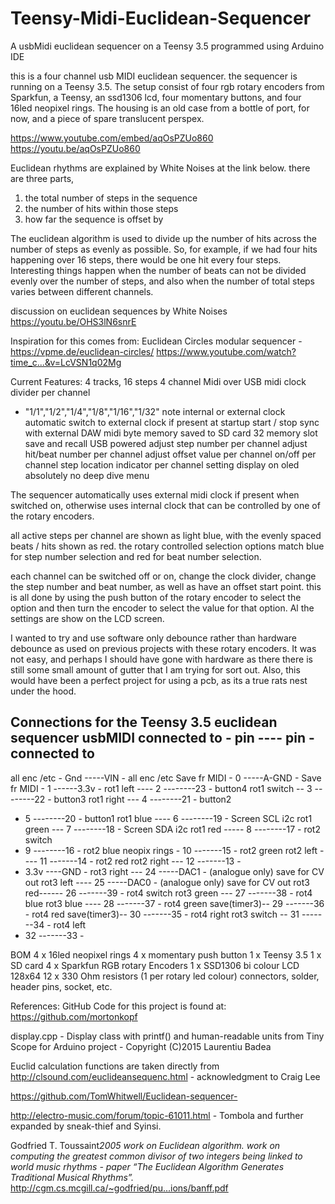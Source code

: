 # Teensy-Midi-Euclidean-Sequencer
A usbMidi euclidean sequencer on a Teensy 3.5 programmed using Arduino IDE

this is a four channel usb MIDI euclidean sequencer. the sequencer is running on a Teensy 3.5. The setup consist of four rgb rotary encoders from Sparkfun, a Teensy, an ssd1306 lcd, four momentary buttons, and four 16led neopixel rings. The housing is an old case from a bottle of port, for now, and a piece of spare translucent perspex.

https://www.youtube.com/embed/aqOsPZUo860
https://youtu.be/aqOsPZUo860

Euclidean rhythms are explained by White Noises at the link below. there are three parts,
1. the total number of steps in the sequence
2. the number of hits within those steps
3. how far the sequence is offset by

The euclidean algorithm is used to divide up the number of hits across the number of steps as evenly as possible. So, for example, if we had four hits happening over 16 steps, there would be one hit every four steps. Interesting things happen when the number of beats can not be divided evenly over the number of steps, and also when the number of total steps varies between different channels.

discussion on euclidean sequences by White Noises
https://youtu.be/OHS3lN6snrE

Inspiration for this comes from:
Euclidean Circles modular sequencer - https://vpme.de/euclidean-circles/
https://www.youtube.com/watch?time_c...&v=LcVSN1q02Mg

Current Features:
4 tracks, 16 steps
4 channel Midi over USB
midi clock divider per channel
- "1/1","1/2","1/4","1/8","1/16","1/32" note 
internal or external clock
automatic switch to external clock if present at startup
start / stop sync with external DAW midi byte
memory saved to SD card
32 memory slot save and recall
USB powered
adjust step number per channel
adjust hit/beat number per channel
adjust offset value per channel
on/off per channel
step location indicator per channel
setting display on oled
absolutely no deep dive menu

The sequencer automatically uses external midi clock if present when switched on, otherwise uses internal clock that can be controlled by one of the rotary encoders.

all active steps per channel are shown as light blue, with the evenly spaced beats / hits shown as red. the rotary controlled selection options match blue for step number selection and red for beat number selection. 

each channel can be switched off or on, change the clock divider, change the step number and beat number, as well as have an offset start point. this is all done by using the push button of the rotary encoder to select the option and then turn the encoder to select the value for that option. Al the settings are show on the LCD screen.

I wanted to try and use software only debounce rather than hardware debounce as used on previous projects with these rotary encoders. It was not easy, and perhaps I should have gone with hardware as there there is still some small amount of gutter that I am trying for sort out. Also, this would have been a perfect project for using a pcb, as its a true rats nest under the hood.

Connections for the Teensy 3.5 euclidean sequencer usbMIDI
connected to - pin ---- pin - connected to
------------------------------------------
all enc /etc - Gnd -----VIN - all enc /etc
Save fr MIDI - 0 -----A-GND -
Save fr MIDI - 1 ------3.3v -
rot1 left ---- 2 --------23 - button4
rot1 switch -- 3 --------22 - button3
rot1 right --- 4 --------21 - button2
- 5 --------20 - button1
rot1 blue ---- 6 --------19 - Screen SCL i2c
rot1 green --- 7 --------18 - Screen SDA i2c
rot1 red ----- 8 --------17 - rot2 switch
- 9 --------16 - rot2 blue
neopix rings - 10 -------15 - rot2 green
rot2 left ---- 11 -------14 - rot2 red
rot2 right --- 12 -------13 - 
- 3.3v ----GND -
rot3 right --- 24 -----DAC1 - (analogue only) save for CV out
rot3 left ---- 25 -----DAC0 - (analogue only) save for CV out
rot3 red------ 26 -------39 - rot4 switch
rot3 green --- 27 -------38 - rot4 blue
rot3 blue ---- 28 -------37 - rot4 green
save(timer3)-- 29 -------36 - rot4 red
save(timer3)-- 30 -------35 - rot4 right
rot3 switch -- 31 -------34 - rot4 left
- 32 -------33 -


BOM
4 x 16led neopixel rings
4 x momentary push button
1 x Teensy 3.5
1 x SD card
4 x Sparkfun RGB rotary Encoders
1 x SSD1306 bi colour LCD 128x64
12 x 330 Ohm resistors (1 per rotary led colour)
connectors, solder, header pins, socket, etc.

References:
GitHub Code for this project is found at:
https://github.com/mortonkopf

display.cpp - Display class with printf() and human-readable units from Tiny Scope for Arduino project - Copyright (C)2015 Laurentiu Badea

Euclid calculation functions are taken directly from http://clsound.com/euclideansequenc.html - acknowledgment to Craig Lee 

https://github.com/TomWhitwell/Euclidean-sequencer-

http://electro-music.com/forum/topic-61011.html - Tombola and further expanded by sneak-thief and Syinsi.

Godfried T. Toussaint*2005 work on Euclidean algorithm. work on computing the greatest common divisor of two integers being linked to world music rhythms - paper “The Euclidean Algorithm Generates Traditional Musical Rhythms”.*
http://cgm.cs.mcgill.ca/~godfried/pu...ions/banff.pdf
